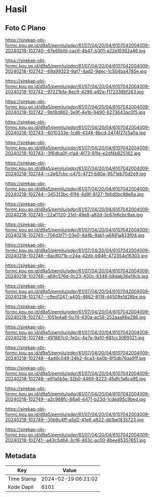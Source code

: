 # Hasil

## Foto C Plano

https://sirekap-obj-formc.kpu.go.id/d9a5/pemilu/pdpr/61/07/04/20/04/6107042004009-20240218-102740--67e65bfd-cac6-4b47-b301-a22e19362a46.jpg

https://sirekap-obj-formc.kpu.go.id/d9a5/pemilu/pdpr/61/07/04/20/04/6107042004009-20240218-102742--69a99323-9af7-4ad2-9dec-1c504ba4785e.jpg

https://sirekap-obj-formc.kpu.go.id/d9a5/pemilu/pdpr/61/07/04/20/04/6107042004009-20240218-102742--97221bfa-8ec9-4296-a92e-f172338bf263.jpg

https://sirekap-obj-formc.kpu.go.id/d9a5/pemilu/pdpr/61/07/04/20/04/6107042004009-20240218-102742--9bf8d862-3e9f-4e1b-9490-6273643ac0f5.jpg

https://sirekap-obj-formc.kpu.go.id/d9a5/pemilu/pdpr/61/07/04/20/04/6107042004009-20240218-102743--8010333e-1cd6-4348-8bcd-2474f27c5a0a.jpg

https://sirekap-obj-formc.kpu.go.id/d9a5/pemilu/pdpr/61/07/04/20/04/6107042004009-20240218-102743--3f6dba0f-cfa4-4f73-81fe-e2df4b625182.jpg

https://sirekap-obj-formc.kpu.go.id/d9a5/pemilu/pdpr/61/07/04/20/04/6107042004009-20240218-102744--c2e67cbc-c475-4721-b80e-9571eb70d2e9.jpg

https://sirekap-obj-formc.kpu.go.id/d9a5/pemilu/pdpr/61/07/04/20/04/6107042004009-20240218-102744--345313bc-61f4-4d9f-8127-1b6d0bc98e6a.jpg

https://sirekap-obj-formc.kpu.go.id/d9a5/pemilu/pdpr/61/07/04/20/04/6107042004009-20240218-102745--22af1120-21e1-49e8-a82d-3c67e6cbc9ae.jpg

https://sirekap-obj-formc.kpu.go.id/d9a5/pemilu/pdpr/61/07/04/20/04/6107042004009-20240218-102745--706d3f71-03e0-4d4b-8ab1-a6881a833f04.jpg

https://sirekap-obj-formc.kpu.go.id/d9a5/pemilu/pdpr/61/07/04/20/04/6107042004009-20240218-102746--6ac8071b-c24a-42db-b946-472354e16303.jpg

https://sirekap-obj-formc.kpu.go.id/d9a5/pemilu/pdpr/61/07/04/20/04/6107042004009-20240218-102746--a69c576d-0c23-400c-8349-b8dab36e19cb.jpg

https://sirekap-obj-formc.kpu.go.id/d9a5/pemilu/pdpr/61/07/04/20/04/6107042004009-20240218-102747--c9ed1247-a405-4662-8118-d4508e1d28be.jpg

https://sirekap-obj-formc.kpu.go.id/d9a5/pemilu/pdpr/61/07/04/20/04/6107042004009-20240218-102747--1051e4a8-0c74-430a-ac58-252aaa96e286.jpg

https://sirekap-obj-formc.kpu.go.id/d9a5/pemilu/pdpr/61/07/04/20/04/6107042004009-20240218-102748--491867c0-7e0c-4e7a-9a10-681cc3069321.jpg

https://sirekap-obj-formc.kpu.go.id/d9a5/pemilu/pdpr/61/07/04/20/04/6107042004009-20240218-102748--4ad6c049-24b2-4ca3-ba0b-6f5db76aa91f.jpg

https://sirekap-obj-formc.kpu.go.id/d9a5/pemilu/pdpr/61/07/04/20/04/6107042004009-20240218-102748--e91a5b5e-32b0-4469-8223-45dfc1a6ca95.jpg

https://sirekap-obj-formc.kpu.go.id/d9a5/pemilu/pdpr/61/07/04/20/04/6107042004009-20240218-102749--a2c968fc-88a6-4471-b23d-1cded95c9bed.jpg

https://sirekap-obj-formc.kpu.go.id/d9a5/pemilu/pdpr/61/07/04/20/04/6107042004009-20240218-102749--30b9c4ff-a5d2-41e6-a822-db1be1835723.jpg

https://sirekap-obj-formc.kpu.go.id/d9a5/pemilu/pdpr/61/07/04/20/04/6107042004009-20240218-102741--a43c5d64-3cf6-463c-ac00-8bee85357651.jpg


## Metadata

| Key        | Value               |
| ---------- | ------------------- |
| Time Stamp | 2024-02-19 06:21:02 |
| Kode Dapil | 6101                |



